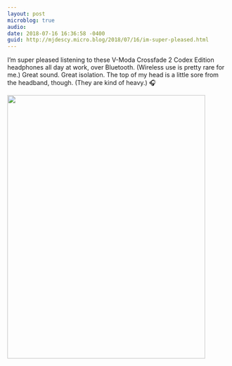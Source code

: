 ```yaml
---
layout: post
microblog: true
audio: 
date: 2018-07-16 16:36:58 -0400
guid: http://mjdescy.micro.blog/2018/07/16/im-super-pleased.html
---
```

I’m super pleased listening to these V-Moda Crossfade 2 Codex Edition headphones all day at work, over Bluetooth. (Wireless use is pretty rare for me.) Great sound. Great isolation. The top of my head is a little sore from the headband, though. (They are kind of heavy.) 🎧

<img src="http://micro.mjdescy.me/uploads/2018/b65c367dc5.jpg" width="450" height="600" />
